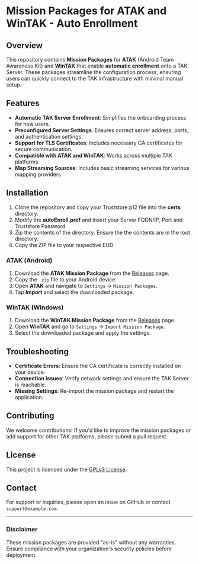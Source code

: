 # Mission Packages for ATAK and WinTAK - Auto Enrollment

## Overview
This repository contains **Mission Packages** for **ATAK** (Android Team Awareness Kit) and **WinTAK** that enable **automatic enrollment** onto a TAK Server. These packages streamline the configuration process, ensuring users can quickly connect to the TAK infrastructure with minimal manual setup.

## Features
- **Automatic TAK Server Enrollment**: Simplifies the onboarding process for new users.
- **Preconfigured Server Settings**: Ensures correct server address, ports, and authentication settings.
- **Support for TLS Certificates**: Includes necessary CA certificates for secure communication.
- **Compatible with ATAK and WinTAK**: Works across multiple TAK platforms.
- **Map Streaming Sources**: Includes basic streaming services for various mapping providers

## Installation

1. Clone the repository and copy your Truststore.p12 file into the **certs** directory. 
2. Modify the **autoEnroll.pref** and insert your Server FQDN/IP, Port and Truststore Password
3. Zip the contents of the directory. Ensure the the contents are in the root directory.
4. Copy the ZIP file to your respective EUD

### ATAK (Android)
1. Download the **ATAK Mission Package** from the [Releases](https://github.com/emfoursolutions/TAK-EUD-Enrollment-Packages/releases) page.
2. Copy the `.zip` file to your Android device.
3. Open **ATAK** and navigate to `Settings` → `Mission Packages`.
4. Tap **Import** and select the downloaded package.

### WinTAK (Windows)
1. Download the **WinTAK Mission Package** from the [Releases](https://github.com/emfoursolutions/TAK-EUD-Enrollment-Packages/releases) page.
2. Open **WinTAK** and go to `Settings` → `Import Mission Package`.
3. Select the downloaded package and apply the settings.

## Troubleshooting
- **Certificate Errors**: Ensure the CA certificate is correctly installed on your device.
- **Connection Issues**: Verify network settings and ensure the TAK Server is reachable.
- **Missing Settings**: Re-import the mission package and restart the application.

## Contributing
We welcome contributions! If you'd like to improve the mission packages or add support for other TAK platforms, please submit a pull request.

## License
This project is licensed under the [GPLv3 License](LICENSE).

## Contact
For support or inquiries, please open an issue on GitHub or contact `support@example.com`.

---

### **Disclaimer**
These mission packages are provided "as-is" without any warranties. Ensure compliance with your organization's security policies before deployment.

